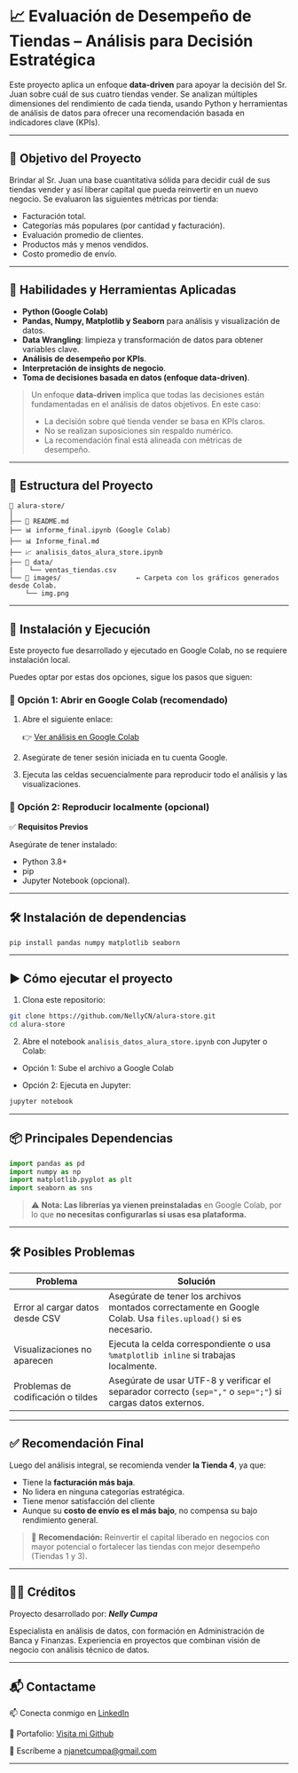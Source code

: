 # 📈 Evaluación de Desempeño de Tiendas – Análisis para Decisión Estratégica

Este proyecto aplica un enfoque **data-driven** para apoyar la decisión del Sr. Juan sobre cuál de sus cuatro tiendas vender. Se analizan múltiples dimensiones del rendimiento de cada tienda, usando Python y herramientas de análisis de datos para ofrecer una recomendación basada en indicadores clave (KPIs).

---

## 🎯 Objetivo del Proyecto

Brindar al Sr. Juan una base cuantitativa sólida para decidir cuál de sus tiendas vender y así liberar capital que pueda reinvertir en un nuevo negocio. Se evaluaron las siguientes métricas por tienda:

- Facturación total.
- Categorías más populares (por cantidad y facturación).
- Evaluación promedio de clientes.
- Productos más y menos vendidos.
- Costo promedio de envío.

---

## 🧠 **Habilidades y Herramientas Aplicadas**

- **Python (Google Colab)**
- **Pandas, Numpy, Matplotlib y Seaborn** para análisis y visualización de datos.
- **Data Wrangling**: limpieza y transformación de datos para obtener variables clave.
- **Análisis de desempeño por KPIs**.
- **Interpretación de insights de negocio**.
- **Toma de decisiones basada en datos (enfoque data-driven)**.

> Un enfoque **data-driven** implica que todas las decisiones están fundamentadas en el análisis de datos objetivos. En este caso:
>
>- La decisión sobre qué tienda vender se basa en KPIs claros.
>- No se realizan suposiciones sin respaldo numérico.
>- La recomendación final está alineada con métricas de desempeño.

---

## 📁 **Estructura del Proyecto**
```
📂 alura-store/
│
├── 📄 README.md
├── 📊 informe_final.ipynb (Google Colab)
├── 📊 Informe_final.md
├── 📈 analisis_datos_alura_store.ipynb
├── 📂 data/
|    └── ventas_tiendas.csv
└── 📁 images/                   ← Carpeta con los gráficos generados desde Colab.
    └── img.png
```

---

## 🧪 **Instalación y Ejecución**

Este proyecto fue desarrollado y ejecutado en Google Colab, no se requiere instalación local.

Puedes optar por estas dos opciones, sigue los pasos que siguen:

### 📌 **Opción 1: Abrir en Google Colab (recomendado)**

1. Abre el siguiente enlace:
   
   👉 [Ver análisis en Google Colab](https://colab.research.google.com/drive/1B5_h6rfQ7rygKVgWwpR7z-vH7xH3BaiR)

2. Asegúrate de tener sesión iniciada en tu cuenta Google.

3. Ejecuta las celdas secuencialmente para reproducir todo el análisis y las visualizaciones.

### 📌 **Opción 2: Reproducir localmente (opcional)**

✅ **Requisitos Previos**

Asegúrate de tener instalado:

* Python 3.8+
* pip
* Jupyter Notebook (opcional).

---

## 🛠️ **Instalación de dependencias**

```bash
pip install pandas numpy matplotlib seaborn
```

---

## ▶️ **Cómo ejecutar el proyecto**

1. Clona este repositorio:

```bash
git clone https://github.com/NellyCN/alura-store.git
cd alura-store
```

2. Abre el notebook `analisis_datos_alura_store.ipynb` con Jupyter o Colab:

* Opción 1: Sube el archivo a Google Colab

* Opción 2: Ejecuta en Jupyter:

```bash
jupyter notebook
```

---

## 📦 **Principales Dependencias**

```python
import pandas as pd
import numpy as np
import matplotlib.pyplot as plt
import seaborn as sns
```

> ⚠️ **Nota: Las librerías ya vienen preinstaladas** en Google Colab, por lo que **no necesitas configurarlas si usas esa plataforma.**

---

## 🛠️ **Posibles Problemas**

|Problema|	Solución|
|--------|------------------------|
|Error al cargar datos desde CSV	| Asegúrate de tener los archivos montados correctamente en Google Colab. Usa `files.upload()` si es necesario.|
|Visualizaciones no aparecen	| Ejecuta la celda correspondiente o usa `%matplotlib inline` si trabajas localmente.|
|Problemas de codificación o tildes |	Asegúrate de usar UTF-8 y verificar el separador correcto (`sep=","` o `sep=";"`) si cargas datos externos.|

---

## ✅ **Recomendación Final**

Luego del análisis integral, se recomienda vender **la Tienda 4**, ya que:

- Tiene la **facturación más baja**.
- No lidera en ninguna categorías estratégica.
- Tiene menor satisfacción del cliente
- Aunque su **costo de envío es el más bajo**, no compensa su bajo rendimiento general.

> 🎯 **Recomendación:** Reinvertir el capital liberado en negocios con mayor potencial o fortalecer las tiendas con mejor desempeño (Tiendas 1 y 3).

---

## 👩‍💼 **Créditos**

Proyecto desarrollado por: _**Nelly Cumpa**_

Especialista en análisis de datos, con formación en Administración de Banca y Finanzas. Experiencia en proyectos que combinan visión de negocio con análisis técnico de datos.

---

## 📬 **Contactame**

📫 Conecta conmigo en [LinkedIn](https://www.linkedin.com/in/nellycumpa/)

📁 Portafolio: [Visita mi Github](https://github.com/NellyCN)

📧 Escríbeme a njanetcumpa@gmail.com

---

